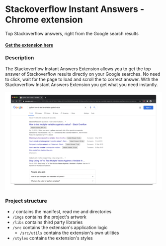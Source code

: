# Stackoverflow Instant Answers - Chrome extension

Top Stackoverflow answers, right from the Google search results

#### [Get the extension here](https://chrome.google.com/webstore/detail/stackoverflow-instant-ans/afccnijfleldjfafncljflmjbflhingn/)


### Description
The Stackoverflow Instant Answers Extension allows you to get the top answer of Stackoverflow results directly on your Google searches. No need to click, wait for the page to load and scroll the to correct answer.
With the Stackoverflow Instant Answers Extension you get what you need instantly.

![test](https://github.com/solal/stackoverflow-instant-answers/blob/master/imgs/misc/presentation.gif)

### Project structure
- `/` contains the manifest, read me and directories
- `/imgs` contains the project's artwork
- `/libs` contains third party libraries
- `/src` contains the extension's application logic
  - `/src/utils` contains the extension's own utilities
- `/styles` contains the extension's styles

